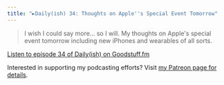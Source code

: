 ```yaml
---
title: "►Daily(ish) 34: Thoughts on Apple''s Special Event Tomorrow"
---
```

<blockquote><p>
  I wish I could say more... so I will. My thoughts on Apple's special event tomorrow including new iPhones and wearables of all sorts.</p>
</blockquote>
<p><a href="http://goodstuff.fm/dailyish/34">Listen to episode 34 of Daily(ish) on Goodstuff.fm</a></p>
<p>Interested in supporting my podcasting efforts? Visit <a href="http://www.patreon.com/ichris">my Patreon page for details</a>.</p>
